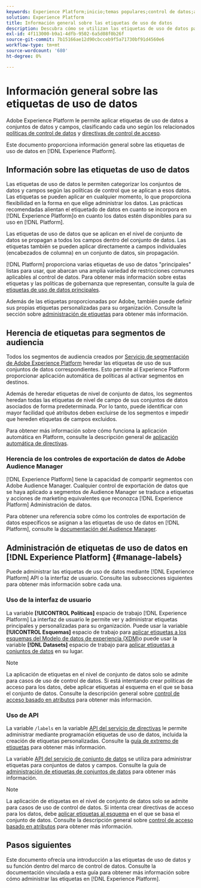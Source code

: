 ```yaml
---
keywords: Experience Platform;inicio;temas populares;control de datos;api de etiquetas de uso de datos;api de servicio de políticas;descripción general de etiquetas de uso de datos
solution: Experience Platform
title: Información general sobre las etiquetas de uso de datos
description: Descubra cómo se utilizan las etiquetas de uso de datos para ayudar a aplicar el cumplimiento de la administración de datos en Adobe Experience Platform.
exl-id: 4f113000-b9a1-4dfb-9502-6a5d08f0b26f
source-git-commit: 7b15166ae12d90cbcceb9f5a71730bf91d4560e6
workflow-type: tm+mt
source-wordcount: '680'
ht-degree: 0%

---
```


# Información general sobre las etiquetas de uso de datos

Adobe Experience Platform le permite aplicar etiquetas de uso de datos a conjuntos de datos y campos, clasificando cada uno según los relacionados [políticas de control de datos](../policies/overview.md) y [directivas de control de acceso](../../access-control/abac/ui/policies.md).

Este documento proporciona información general sobre las etiquetas de uso de datos en [!DNL Experience Platform].

## Información sobre las etiquetas de uso de datos

Las etiquetas de uso de datos le permiten categorizar los conjuntos de datos y campos según las políticas de control que se aplican a esos datos. Las etiquetas se pueden aplicar en cualquier momento, lo que proporciona flexibilidad en la forma en que elige administrar los datos. Las prácticas recomendadas alientan el etiquetado de datos en cuanto se incorpora en [!DNL Experience Platform]o en cuanto los datos estén disponibles para su uso en [!DNL Platform].

Las etiquetas de uso de datos que se aplican en el nivel de conjunto de datos se propagan a todos los campos dentro del conjunto de datos. Las etiquetas también se pueden aplicar directamente a campos individuales (encabezados de columna) en un conjunto de datos, sin propagación.

[!DNL Platform] proporciona varias etiquetas de uso de datos &quot;principales&quot; listas para usar, que abarcan una amplia variedad de restricciones comunes aplicables al control de datos. Para obtener más información sobre estas etiquetas y las políticas de gobernanza que representan, consulte la guía de [etiquetas de uso de datos principales](reference.md).

Además de las etiquetas proporcionadas por Adobe, también puede definir sus propias etiquetas personalizadas para su organización. Consulte la sección sobre [administración de etiquetas](#manage-labels) para obtener más información.

## Herencia de etiquetas para segmentos de audiencia

Todos los segmentos de audiencia creados por [Servicio de segmentación de Adobe Experience Platform](../../segmentation/home.md) heredar las etiquetas de uso de sus conjuntos de datos correspondientes. Esto permite al Experience Platform proporcionar aplicación automática de políticas al activar segmentos en destinos.

Además de heredar etiquetas de nivel de conjunto de datos, los segmentos heredan todas las etiquetas de nivel de campo de sus conjuntos de datos asociados de forma predeterminada. Por lo tanto, puede identificar con mayor facilidad qué atributos deben excluirse de los segmentos e impedir que hereden etiquetas de campos excluidos.

Para obtener más información sobre cómo funciona la aplicación automática en Platform, consulte la descripción general de [aplicación automática de directivas](../enforcement/auto-enforcement.md).

### Herencia de los controles de exportación de datos de Adobe Audience Manager

[!DNL Experience Platform] tiene la capacidad de compartir segmentos con Adobe Audience Manager. Cualquier control de exportación de datos que se haya aplicado a segmentos de Audience Manager se traduce a etiquetas y acciones de marketing equivalentes que reconozca [!DNL Experience Platform] Administración de datos.

Para obtener una referencia sobre cómo los controles de exportación de datos específicos se asignan a las etiquetas de uso de datos en [!DNL Platform], consulte la [documentación del Audience Manager](https://experienceleague.adobe.com/docs/audience-manager/user-guide/implementation-integration-guides/integration-experience-platform/aam-aep-audience-sharing.html#aam-data-export-control-in-aep).

## Administración de etiquetas de uso de datos en [!DNL Experience Platform] {#manage-labels}

Puede administrar las etiquetas de uso de datos mediante [!DNL Experience Platform] API o la interfaz de usuario. Consulte las subsecciones siguientes para obtener más información sobre cada una.

### Uso de la interfaz de usuario

La variable **[!UICONTROL Políticas]** espacio de trabajo [!DNL Experience Platform] La interfaz de usuario le permite ver y administrar etiquetas principales y personalizadas para su organización. Puede usar la variable **[!UICONTROL Esquemas]** espacio de trabajo para [aplicar etiquetas a los esquemas del Modelo de datos de experiencia (XDM)](../../xdm/tutorials/labels.md)o puede usar la variable **[!DNL Datasets]** espacio de trabajo para [aplicar etiquetas a conjuntos de datos](./user-guide.md) en su lugar.

>[!NOTE]
>
>La aplicación de etiquetas en el nivel de conjunto de datos solo se admite para casos de uso de control de datos. Si está intentando crear políticas de acceso para los datos, debe aplicar etiquetas al esquema en el que se basa el conjunto de datos. Consulte la descripción general sobre [control de acceso basado en atributos](../../access-control/abac/overview.md) para obtener más información.

### Uso de API

La variable `/labels` en la variable [API del servicio de directivas](https://www.adobe.io/experience-platform-apis/references/policy-service/) le permite administrar mediante programación etiquetas de uso de datos, incluida la creación de etiquetas personalizadas. Consulte la [guía de extremo de etiquetas](../api/labels.md) para obtener más información.

La variable [API del servicio de conjunto de datos](https://www.adobe.io/experience-platform-apis/references/dataset-service/) se utiliza para administrar etiquetas para conjuntos de datos y campos. Consulte la guía de [administración de etiquetas de conjuntos de datos](./dataset-api.md) para obtener más información.

>[!NOTE]
>
>La aplicación de etiquetas en el nivel de conjunto de datos solo se admite para casos de uso de control de datos. Si intenta crear directivas de acceso para los datos, debe [aplicar etiquetas al esquema](../../xdm/tutorials/labels.md) en el que se basa el conjunto de datos. Consulte la descripción general sobre [control de acceso basado en atributos](../../access-control/abac/overview.md) para obtener más información.

## Pasos siguientes

Este documento ofrecía una introducción a las etiquetas de uso de datos y su función dentro del marco de control de datos. Consulte la documentación vinculada a esta guía para obtener más información sobre cómo administrar las etiquetas en [!DNL Experience Platform].
